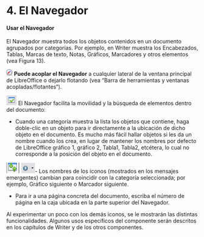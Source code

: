 
# 4. El Navegador

#### Usar el Navegador

El Navegador muestra todos los objetos contenidos en un documento agrupados por categorías. Por ejemplo, en Writer muestra los Encabezados, Tablas, Marcas de texto, Notas, Gráficos, Marcadores y otros elementos (vea Figura 13).







![](img/image23.png)
**Puede acoplar el Navegador** a cualquier lateral de la ventana principal de LibreOffice o dejarlo flotando (vea “Barra de herramientas y ventanas acopladas/flotantes“).

![](img/image24.png)
El Navegador facilita la movilidad y la búsqueda de elementos dentro del documento:

- Cuando una categoría muestra la lista los objetos que contiene, haga doble-clic en un objeto para ir directamente a la ubicación de dicho objeto en el documento. Es mucho más fácil hallar objetos si les da un nombre cuando los crea, en lugar de mantener los nombres por defecto de LibreOffice gráfico 1, gráfico 2, Tabla1, Tabla2, etcétera, lo cual no corresponde a la posición del objeto en el documento.

![](img/image25.png)
![](img/image00.png)- Los nombres de los iconos (mostrados en los mensajes emergentes) cambian para coincidir con la categoría seleccionada; por ejemplo, Gráfico siguiente o Marcador siguiente.





- Para ir a una página concreta del documento, escriba el número de página en la caja ubicada en la parte superior del Navegador.

Al experimentar un poco con los demás iconos, se le mostrarán las distintas funcionalidades. Algunos usos específicos del componente serán descritos en los capítulos de Writer y de los otros componentes.

